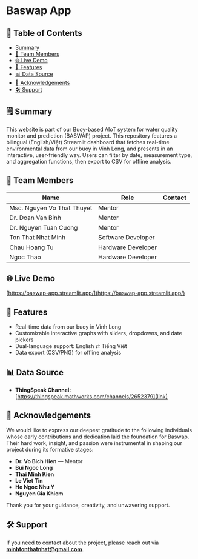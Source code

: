 # Baswap App

## 📑 Table of Contents
- [Summary](#summary)
- [👥 Team Members](#-team-members)  
- [🌐 Live Demo](#-live-demo)  
- [🚀 Features](#-features)    
- [📊 Data Source](#-data-source)  
- [🙏 Acknowledgements](#-acknowledgements)
- [🛠 Support](#-support)

## 🗒️ Summary

This website is part of our Buoy-based AIoT system for water quality monitor and prediction (BASWAP) project. This repository features a bilingual (English/Việt) Streamlit dashboard that fetches real-time environmental data from our buoy in Vinh Long, and presents in an interactive, user-friendly way. Users can filter by date, measurement type, and aggregation functions, then export to CSV for offline analysis.

## 👥 Team Members

| Name                          | Role                    | Contact |
|-------------------------------|-------------------------|---------|
| Msc. Nguyen Vo That Thuyet    | Mentor                  |         |
| Dr. Doan Van Binh             | Mentor                  |         |
| Dr. Nguyen Tuan Cuong         | Mentor                  |         |
| Ton That Nhat Minh            | Software Developer      |         |
| Chau Hoang Tu                 | Hardware Developer      |         |
| Ngoc Thao                     | Hardware Developer      |         |

## 🌐 Live Demo

[https://baswap-app.streamlit.app/](https://baswap-app.streamlit.app/)

## 🚀 Features

- Real-time data from our buoy in Vinh Long  
- Customizable interactive graphs with sliders, dropdowns, and date pickers  
- Dual-language support: English ⇄ Tiếng Việt  
- Data export (CSV/PNG) for offline analysis  

## 📊 Data Source

- **ThingSpeak Channel:** [https://thingspeak.mathworks.com/channels/2652379](link)

## 🙏 Acknowledgements

We would like to express our deepest gratitude to the following individuals whose early contributions and dedication laid the foundation for Baswap. Their hard work, insight, and passion were instrumental in shaping our project during its formative stages:

- **Dr. Vo Bich Hien** — Mentor 
- **Bui Ngoc Long**
- **Thai Minh Kien**   
- **Le Viet Tin** 
- **Ho Ngoc Nhu Y** 
- **Nguyen Gia Khiem** 

Thank you for your guidance, creativity, and unwavering support. 

## 🛠 Support
If you need to contact about the project, please reach out via **minhtonthatnhat@gmail.com**.


